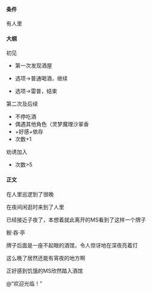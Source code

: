#### 条件

有人里

#### 大纲

初见

- 第一次发现酒屋

- 选项->普通喝酒，继续
- 选项->雷普，结束

第二次及后续

- 不停吃酒
- 偶遇其他角色（灵梦魔理沙翠香
- +好感+依存
- 次数+1

劝诱加入

- 次数>5

#### 正文

在人里巡逻到了很晚

在夜间闲逛时来到了人里

已经接近子夜了，本想着就此离开的MS看到了这样一个牌子

鲵·吞·亭

牌子后面是一座不起眼的酒馆，令人惊讶地在深夜亮着灯

这么晚了居然还能有宵夜的地方啊

正好感到饥饿的MS欣然踏入酒馆

@“欢迎光临！”

